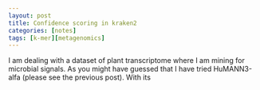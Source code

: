 ```yaml
---
layout: post
title: Confidence scoring in kraken2
categories: [notes]
tags: [k-mer][metagenomics]
---
```


I am dealing with a dataset of plant transcriptome where I am mining for microbial signals. As you might have guessed that I have tried HuMANN3-alfa (please see the previous post). With its 
